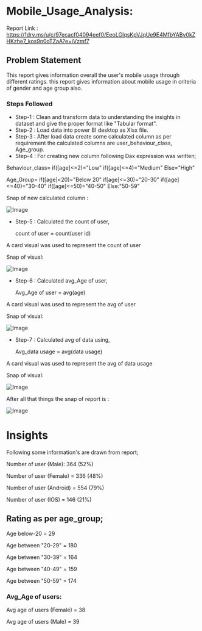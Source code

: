 # Mobile_Usage_Analysis:

Report Link : https://1drv.ms/u/c/97ecacf04094eef0/EeoLGIqsKpVJqUe9E4MfbYABv0kZHKzhe7_kos9n0oTZaA?e=iVzmf7

## Problem Statement

This report gives information overall the user's mobile usage through different ratings.
this report gives information about mobile usage in criteria of gender and age group also.

### Steps Followed

- Step-1 : Clean and transform data to understanding the insights in dataset and give the proper format like "Tabular format".
- Step-2 : Load data into power BI desktop as Xlsx file.
- Step-3 : After load data create some calculated column as per requirement the calculated columns are user_behaviour_class, Age_group.
- Step-4 : For creating new column following Dax expression was written;

 Behaviour_class= 
		 if([age]<=2)="Low"
		 if([age]<=4)="Medium"
		 Else="High"

Age_Group=
		if([age]<20)="Below 20"
		if[age]<=30)="20-30"
		if([age]<=40)="30-40"
		if([age]<=50)="40-50"
		Else:"50-59"

Snap of new calculated column :

![Image](https://github.com/user-attachments/assets/f01077d6-c5ae-4152-b6a1-a12010d7afd3)

- Step-5 : Calculated the count of user,

	count of user = count(user id)

A card visual was used to represent the count of user

Snap of visual:

![Image](https://github.com/user-attachments/assets/8c417e2a-473e-4b41-ae2e-2559b0e2c987)

- Step-6 : Calculated avg_Age of user,

	Avg_Age of user = avg(age)

A card visual was used to represent the avg of user 

Snap of visual:

![Image](https://github.com/user-attachments/assets/f2ef57f0-3091-439c-a5cf-7c02b94d7b4c)

- Step-7 : Calculated avg of data using,

	Avg_data usage = avg(data usage)

A card visual was used to represent the avg of data usage 

Snap of visual:

![Image](https://github.com/user-attachments/assets/95be6f44-1f3c-4b4e-9043-e78428172061)

After  all that things the snap of report is :

![Image](https://github.com/user-attachments/assets/efa97d9e-8c49-4f26-805f-6991d2da5247)

# Insights

Following some information's are drawn from report; 

Number of user (Male): 364 (52%)

Number of user (Female) = 336 (48%)

Number of user (Android) = 554 (79%)

Number of user (IOS) = 146 (21%)

## Rating as per age_group;

Age below-20 = 29

Age between "20-29" = 180

Age between "30-39" = 164

Age between "40-49" = 159

Age between "50-59" = 174

### Avg_Age of users:

Avg age of users (Female) = 38

Avg age of users (Male) = 39

		
































	

